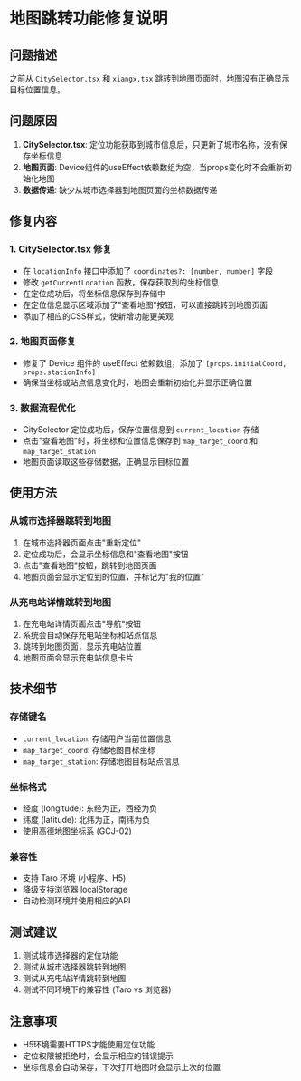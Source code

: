 # 地图跳转功能修复说明

## 问题描述
之前从 `CitySelector.tsx` 和 `xiangx.tsx` 跳转到地图页面时，地图没有正确显示目标位置信息。

## 问题原因
1. **CitySelector.tsx**: 定位功能获取到城市信息后，只更新了城市名称，没有保存坐标信息
2. **地图页面**: Device组件的useEffect依赖数组为空，当props变化时不会重新初始化地图
3. **数据传递**: 缺少从城市选择器到地图页面的坐标数据传递

## 修复内容

### 1. CitySelector.tsx 修复
- 在 `locationInfo` 接口中添加了 `coordinates?: [number, number]` 字段
- 修改 `getCurrentLocation` 函数，保存获取到的坐标信息
- 在定位成功后，将坐标信息保存到存储中
- 在定位信息显示区域添加了"查看地图"按钮，可以直接跳转到地图页面
- 添加了相应的CSS样式，使新增功能更美观

### 2. 地图页面修复
- 修复了 Device 组件的 useEffect 依赖数组，添加了 `[props.initialCoord, props.stationInfo]`
- 确保当坐标或站点信息变化时，地图会重新初始化并显示正确位置

### 3. 数据流程优化
- CitySelector 定位成功后，保存位置信息到 `current_location` 存储
- 点击"查看地图"时，将坐标和位置信息保存到 `map_target_coord` 和 `map_target_station`
- 地图页面读取这些存储数据，正确显示目标位置

## 使用方法

### 从城市选择器跳转到地图
1. 在城市选择器页面点击"重新定位"
2. 定位成功后，会显示坐标信息和"查看地图"按钮
3. 点击"查看地图"按钮，跳转到地图页面
4. 地图页面会显示定位到的位置，并标记为"我的位置"

### 从充电站详情跳转到地图
1. 在充电站详情页面点击"导航"按钮
2. 系统会自动保存充电站坐标和站点信息
3. 跳转到地图页面，显示充电站位置
4. 地图页面会显示充电站信息卡片

## 技术细节

### 存储键名
- `current_location`: 存储用户当前位置信息
- `map_target_coord`: 存储地图目标坐标
- `map_target_station`: 存储地图目标站点信息

### 坐标格式
- 经度 (longitude): 东经为正，西经为负
- 纬度 (latitude): 北纬为正，南纬为负
- 使用高德地图坐标系 (GCJ-02)

### 兼容性
- 支持 Taro 环境 (小程序、H5)
- 降级支持浏览器 localStorage
- 自动检测环境并使用相应的API

## 测试建议
1. 测试城市选择器的定位功能
2. 测试从城市选择器跳转到地图
3. 测试从充电站详情跳转到地图
4. 测试不同环境下的兼容性 (Taro vs 浏览器)

## 注意事项
- H5环境需要HTTPS才能使用定位功能
- 定位权限被拒绝时，会显示相应的错误提示
- 坐标信息会自动保存，下次打开地图时会显示上次的位置
